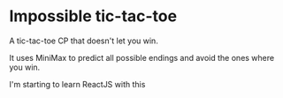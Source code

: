 # Impossible tic-tac-toe

A tic-tac-toe CP that doesn't let you win.

It uses MiniMax to predict all possible endings and avoid the ones where you win.

I'm starting to learn ReactJS with this